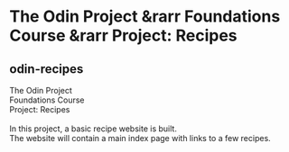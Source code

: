 # The Odin Project &rarr Foundations Course &rarr Project: Recipes
## odin-recipes
The Odin Project<br>
Foundations Course<br>
Project: Recipes<br>
<br>
In this project, a basic recipe website is built.<br>
The website will contain a main index page with links to a few recipes.
